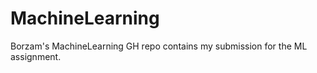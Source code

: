 MachineLearning
===============

Borzam's MachineLearning GH repo contains my submission for the ML assignment.
